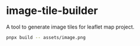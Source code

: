 # image-tile-builder

A tool to generate image tiles for leaflet map project.
```sh
pnpx build -- assets/image.png
```
